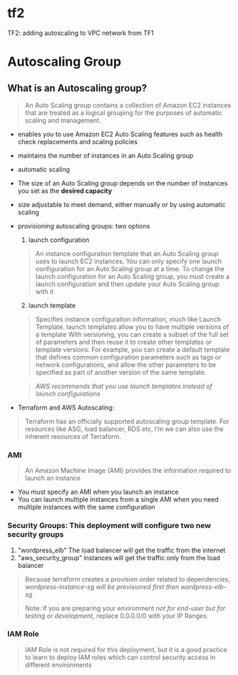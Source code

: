 # tf2
TF2:  adding autoscaling to VPC network from TF1

# Autoscaling Group
## What is an Autoscaling group?
> An Auto Scaling group contains a collection of Amazon EC2 instances that are treated as a logical grouping for the purposes of automatic scaling and management.

- enables you to use Amazon EC2 Auto Scaling features such as health check replacements and scaling policies
- maintains the number of instances in an Auto Scaling group 
- automatic scaling
- The size of an Auto Scaling group depends on the number of instances you set as the **desired capacity**
- size adjustable to meet demand, either manually or by using automatic scaling
- provisioning autoscaling groups: two options
    1. launch configuration
    >  An instance configuration template that an Auto Scaling group uses to launch EC2 instances. You can only specify one launch configuration for an Auto Scaling group at a time. To change the launch configuration for an Auto Scaling group, you must create a launch configuration and then update your Auto Scaling group with it

    2. launch template
    > Specifies instance configuration information, much like Launch Template. launch templates allow you to have multiple versions of a template With versioning, you can create a subset of the full set of parameters and then reuse it to create other templates or template versions.  For example, you can create a default template that defines common configuration parameters such as tags or network configurations, and allow the other parameters to be specified as part of another version of the same template.

    > *AWS recommends that you use launch templates instead of launch configurations*

- Terraform and AWS Autoscaling:
> Terraform has an officially supported autoscaling group template. For resources like ASG, load balancer, RDS etc, I’m we can also use the inherent resources of Terraform.

### AMI 
> An Amazon Machine Image (AMI) provides the information required to launch an instance
- You must specify an AMI when you launch an instance
- You can launch multiple instances from a single AMI when you need multiple instances with the same configuration

### Security Groups:  This deployment will configure two new security groups
1. "wordpress_elb"  The load balancer will get the traffic from the internet 
2. "aws_security_group" instances will get the traffic only from the load balancer

> Because terraform creates a provision order related to dependencies, *wordpress-instance-sg will be provisioned first then wordpress-elb-sg*

> Note: If you are preparing your environment *not for end-user but for testing or development*, replace 0.0.0.0/0 with your IP Ranges. 

### IAM  Role
> IAM Role is not required for this deployment, but it is a good practice to learn to deploy IAM roles which can control security access in different environments